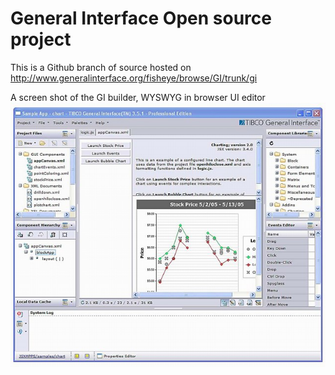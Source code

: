 
# General Interface Open source project

This is a Github branch of source hosted on http://www.generalinterface.org/fisheye/browse/GI/trunk/gi

A screen shot of the GI builder, WYSWYG in browser UI editor
![General Interface Builder](https://raw.githubusercontent.com/dhwang/gi/master/generalinterface.jpg)

